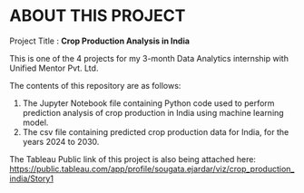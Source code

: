# ABOUT THIS PROJECT


Project Title : **Crop Production Analysis in India**

This is one of the 4 projects for my 3-month Data Analytics internship with Unified Mentor Pvt. Ltd.

The contents of this repository are as follows:
1. The Jupyter Notebook file containing Python code used to perform prediction analysis of crop production in India using machine learning model.
2. The csv file containing predicted crop production data for India, for the years 2024 to 2030.

The Tableau Public link of this project is also being attached here: https://public.tableau.com/app/profile/sougata.ejardar/viz/crop_production_india/Story1


